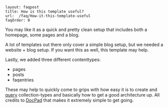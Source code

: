 ```
layout: faqpost
title: How is this template useful?
url:  /faq/How-it-this-template-useful
faqOrder: 0
```
You may like it as a quick and pretty clean setup that includes both a homepage, some pages and a blog. 

A lot of templates out there only cover a simple blog setup, but we needed a website + blog setup. 
If you want this as well, this template may help.

Lastly, we added three different contenttypes: 

* pages
* posts
* faqentries

These may help to quickly come to grips with how easy it is to create and [query](http://bevry.me/learn/queryengine-guide) collection-types and basically how to get a good architecture up. All credits to [DocPad](http://http://docpad.org/) that makes it extremely simple to get going.
